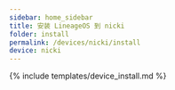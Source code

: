 ```yaml
---
sidebar: home_sidebar
title: 安装 LineageOS 到 nicki
folder: install
permalink: /devices/nicki/install
device: nicki
---
```

{% include templates/device_install.md %}
